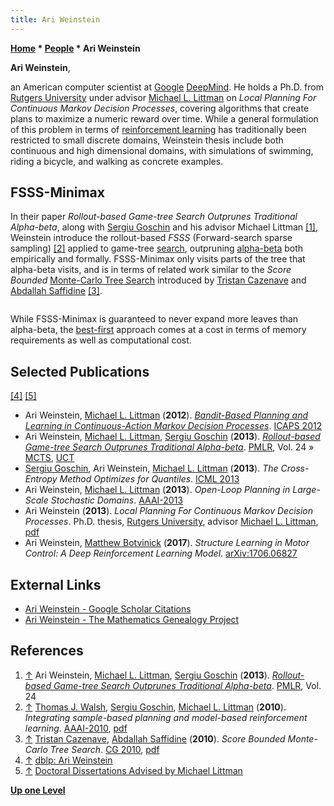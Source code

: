 ```yaml
---
title: Ari Weinstein
---
```

**[Home](Home "Home") * [People](People "People") * Ari Weinstein**

**Ari Weinstein**,

an American computer scientist at [Google](index.php?title=Google&action=edit&redlink=1 "Google (page does not exist)") [DeepMind](index.php?title=DeepMind&action=edit&redlink=1 "DeepMind (page does not exist)"). He holds a Ph.D. from [Rutgers University](https://en.wikipedia.org/wiki/Rutgers_University) under advisor [Michael L. Littman](Michael_L._Littman "Michael L. Littman") on *Local Planning For Continuous Markov Decision Processes*, covering algorithms that create plans to maximize a numeric reward over time. While a general formulation of this problem in terms of
[reinforcement learning](Reinforcement_Learning "Reinforcement Learning") has traditionally been restricted to small discrete domains, Weinstein thesis include both continuous and high dimensional domains, with simulations of swimming, riding a bicycle, and walking as concrete examples.

## FSSS-Minimax

In their paper *Rollout-based Game-tree Search Outprunes Traditional Alpha-beta*, along with [Sergiu Goschin](index.php?title=Sergiu_Goschin&action=edit&redlink=1 "Sergiu Goschin (page does not exist)") and his advisor Michael Littman <a id="cite-note-1" href="#cite-ref-1">[1]</a>, Weinstein introduce the rollout-based *FSSS* (Forward-search sparse sampling) <a id="cite-note-2" href="#cite-ref-2">[2]</a> applied to game-tree [search](Search "Search"), outpruning [alpha-beta](Alpha-Beta "Alpha-Beta") both empirically and formally. FSSS-Minimax only visits parts of the tree that alpha-beta visits, and is in terms of related work similar to the *Score Bounded* [Monte-Carlo Tree Search](Monte-Carlo_Tree_Search "Monte-Carlo Tree Search") introduced by [Tristan Cazenave](Tristan_Cazenave "Tristan Cazenave") and [Abdallah Saffidine](Abdallah_Saffidine "Abdallah Saffidine") <a id="cite-note-3" href="#cite-ref-3">[3]</a>.

```C++Recently, rollout-based planning and search methods have emerged as an alternative to traditional tree-search methods. The fundamental operation in rollout-based tree search is the generation of trajectories in the search tree from root to leaf. Game-playing programs based on Monte-Carlo rollouts methods such as “[UCT](UCT "UCT")” have proven remarkably effective at using information from trajectories to make state-of-the-art decisions at the root. In this paper, we show that trajectories can be used to prune more aggressively than classical alpha-beta search. We modify a rollout-based method, FSSS, to allow for use in game-tree search and show it outprunes alpha-beta both empirically and formally.

```

While FSSS-Minimax is guaranteed to never expand more leaves than alpha-beta, the [best-first](Best-First "Best-First") approach comes at a cost in terms of memory requirements as well as computational cost.

## Selected Publications

<a id="cite-note-4" href="#cite-ref-4">[4]</a> <a id="cite-note-5" href="#cite-ref-5">[5]</a>

- Ari Weinstein, [Michael L. Littman](Michael_L._Littman "Michael L. Littman") (**2012**). *[Bandit-Based Planning and Learning in Continuous-Action Markov Decision Processes](https://www.aaai.org/ocs/index.php/ICAPS/ICAPS12/paper/view/4697)*. [ICAPS 2012](http://dblp.uni-trier.de/db/conf/aips/icaps2012.html)
- Ari Weinstein, [Michael L. Littman](Michael_L._Littman "Michael L. Littman"), [Sergiu Goschin](index.php?title=Sergiu_Goschin&action=edit&redlink=1 "Sergiu Goschin (page does not exist)") (**2013**). *[Rollout-based Game-tree Search Outprunes Traditional Alpha-beta](http://proceedings.mlr.press/v24/weinstein12a.html)*. [PMLR](http://proceedings.mlr.press/), Vol. 24 » [MCTS](Monte-Carlo_Tree_Search "Monte-Carlo Tree Search"), [UCT](UCT "UCT")
- [Sergiu Goschin](index.php?title=Sergiu_Goschin&action=edit&redlink=1 "Sergiu Goschin (page does not exist)"), Ari Weinstein, [Michael L. Littman](Michael_L._Littman "Michael L. Littman") (**2013**). *The Cross-Entropy Method Optimizes for Quantiles*. [ICML 2013](http://dblp.uni-trier.de/db/conf/icml/icml2013.html)
- Ari Weinstein, [Michael L. Littman](Michael_L._Littman "Michael L. Littman") (**2013**). *Open-Loop Planning in Large-Scale Stochastic Domains*. [AAAI-2013](Conferences#AAAI-2013 "Conferences")
- Ari Weinstein (**2013**). *Local Planning For Continuous Markov Decision Processes*. Ph.D. thesis, [Rutgers University](https://en.wikipedia.org/wiki/Rutgers_University), advisor [Michael L. Littman](Michael_L._Littman "Michael L. Littman"), [pdf](http://cs.brown.edu/~mlittman/theses/weinstein.pdf)
- Ari Weinstein, [Matthew Botvinick](index.php?title=Matthew_Botvinick&action=edit&redlink=1 "Matthew Botvinick (page does not exist)") (**2017**). *Structure Learning in Motor Control: A Deep Reinforcement Learning Model*. [arXiv:1706.06827](https://arxiv.org/abs/1706.06827)

## External Links

- [Ari Weinstein - Google Scholar Citations](https://scholar.google.com/citations?user=MnUboHYAAAAJ&hl=en)
- [Ari Weinstein - The Mathematics Genealogy Project](https://genealogy.math.ndsu.nodak.edu/id.php?id=186285)

## References

1. <a id="cite-ref-1" href="#cite-note-1">↑</a> Ari Weinstein, [Michael L. Littman](Michael_L._Littman "Michael L. Littman"), [Sergiu Goschin](index.php?title=Sergiu_Goschin&action=edit&redlink=1 "Sergiu Goschin (page does not exist)") (**2013**). *[Rollout-based Game-tree Search Outprunes Traditional Alpha-beta](http://proceedings.mlr.press/v24/weinstein12a.html)*. [PMLR](http://proceedings.mlr.press/), Vol. 24
1. <a id="cite-ref-2" href="#cite-note-2">↑</a> [Thomas J. Walsh](index.php?title=Thomas_J._Walsh&action=edit&redlink=1 "Thomas J. Walsh (page does not exist)"), [Sergiu Goschin](index.php?title=Sergiu_Goschin&action=edit&redlink=1 "Sergiu Goschin (page does not exist)"), [Michael L. Littman](Michael_L._Littman "Michael L. Littman") (**2010**). *Integrating sample-based planning and model-based reinforcement learning.* [AAAI-2010](Conferences#AAAI-2010 "Conferences"), [pdf](https://pdfs.semanticscholar.org/bdc9/bfb6ecc6fb5afb684df03d7220c46ebdbf4e.pdf)
1. <a id="cite-ref-3" href="#cite-note-3">↑</a> [Tristan Cazenave](Tristan_Cazenave "Tristan Cazenave"), [Abdallah Saffidine](Abdallah_Saffidine "Abdallah Saffidine") (**2010**). *Score Bounded Monte-Carlo Tree Search*. [CG 2010](CG_2010 "CG 2010"), [pdf](http://www.lamsade.dauphine.fr/%7Ecazenave/papers/mcsolver.pdf)
1. <a id="cite-ref-4" href="#cite-note-4">↑</a> [dblp: Ari Weinstein](http://dblp.uni-trier.de/pers/hd/w/Weinstein:Ari)
1. <a id="cite-ref-5" href="#cite-note-5">↑</a> [Doctoral Dissertations Advised by Michael Littman](http://cs.brown.edu/~mlittman/theses/)

**[Up one Level](People "People")**

